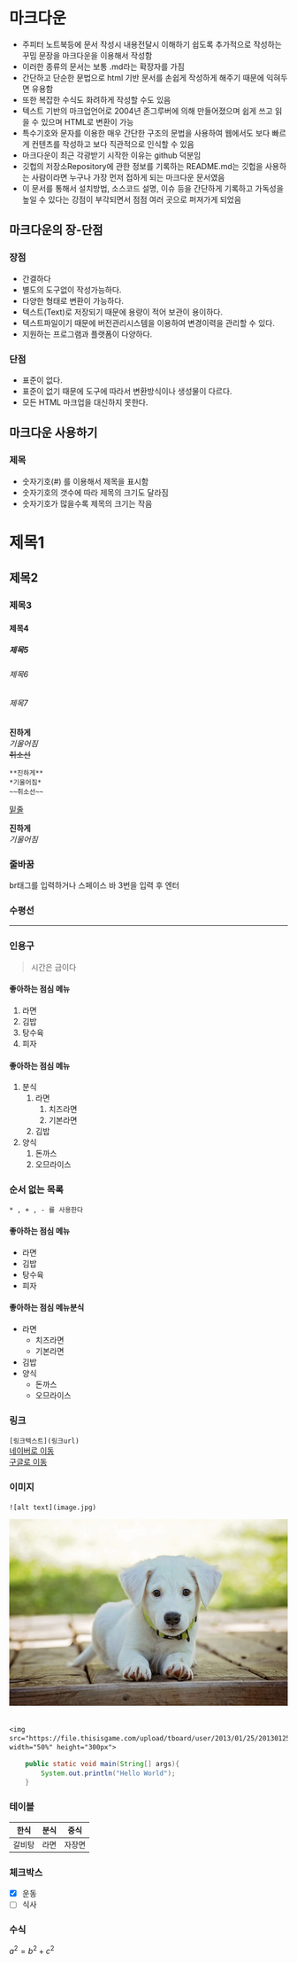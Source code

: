 # 마크다운
* 주피터 노트북등에 문서 작성시 내용전달시 이해하기 쉽도록 추가적으로 작성하는 꾸밈 문장을 마크다운을 이용해서 작성함
* 이러한 종류의 문서는 보통 .md라는 확장자를 가짐
* 간단하고 단순한 문법으로 html 기반 문서를 손쉽게 작성하게 해주기 때문에 익혀두면 유용함
* 또한 복잡한 수식도 화려하게 작성할 수도 있음
* 텍스트 기반의 마크업언어로 2004년 존그루버에 의해 만들어졌으며 쉽게 쓰고 읽을 수 있으며 HTML로 변환이 가능
* 특수기호와 문자를 이용한 매우 간단한 구조의 문법을 사용하여 웹에서도 보다 빠르게 컨텐츠를 작성하고 보다 직관적으로 인식할 수 있음
* 마크다운이 최근 각광받기 시작한 이유는 github 덕분임
* 깃헙의 저장소Repository에 관한 정보를 기록하는 README.md는 깃헙을 사용하는 사람이라면 누구나 가장 먼저 접하게 되는 마크다운 문서였음
* 이 문서를 통해서 설치방법, 소스코드 설명, 이슈 등을 간단하게 기록하고 가독성을 높일 수 있다는 강점이 부각되면서 점점 여러 곳으로 퍼져가게 되었음

## 마크다운의 장-단점
### 장점
* 간결하다
* 별도의 도구없이 작성가능하다.
* 다양한 형태로 변환이 가능하다.
* 텍스트(Text)로 저장되기 때문에 용량이 적어 보관이 용이하다.
* 텍스트파일이기 때문에 버전관리시스템을 이용하여 변경이력을 관리할 수 있다.
* 지원하는 프로그램과 플랫폼이 다양하다.
### 단점 
* 표준이 없다.
* 표준이 없기 때문에 도구에 따라서 변환방식이나 생성물이 다르다.
* 모든 HTML 마크업을 대신하지 못한다.

## 마크다운 사용하기
### 제목
* 숫자기호(#) 를 이용해서 제목을 표시함
* 숫자기호의 갯수에 따라 제목의 크기도 달라짐
* 숫자기호가 많을수록 제목의 크기는 작음

# 제목1
## 제목2
### 제목3
#### 제목4
##### 제목5
###### 제목6
###### 제목7

**진하게**<br/>
*기울어짐*<br/>
~~취소선~~<br/>

```
**진하게**
*기울어짐*
~~취소선~~
```
<u>밑줄</u>

__진하게__   
_기울어짐_

### 줄바꿈
br태그를 입력하거나 스페이스 바 3번을 입력 후 엔터

### 수평선
***

### 인용구
> 시간은 금이다

#### 좋아하는 점심 메뉴
1. 라면
2. 김밥
3. 탕수육
4. 피자

#### 좋아하는 점심 메뉴
1. 분식
   1. 라면
      1. 치즈라면
      2. 기본라면
   2. 김밥
2. 양식
   1. 돈까스
   2. 오므라이스

### 순서 없는 목록
`* , + , - 를 사용한다`

#### 좋아하는 점심 메뉴
* 라면 
* 김밥 
* 탕수육 
* 피자

#### 좋아하는 점심 메뉴분식
* 라면
   * 치즈라면
   * 기본라면
* 김밥
* 양식
   * 돈까스
   * 오므라이스

### 링크
`[링크텍스트](링크url)`   
[네이버로 이동](https://www.naver.com)  
[구글로 이동](https://www.google.com)   

### 이미지
`![alt text](image.jpg)`

![강아지](./img/puppy-1903313_640.jpg)<br/><br/>
```
<img src="https://file.thisisgame.com/upload/tboard/user/2013/01/25/20130125181216_6417.jpg" width="50%" height="300px">
```

``` java
    public static void main(String[] args){
        System.out.println("Hello World");
    }
```

### 테이블
| 한식 | 분식 | 중식   |
|----| ----- |------|
| 갈비탕 | 라면 | 자장면  |

### 체크박스
- [X] 운동
- [ ] 식사

### 수식
$a^2 = b^2 + c^2$